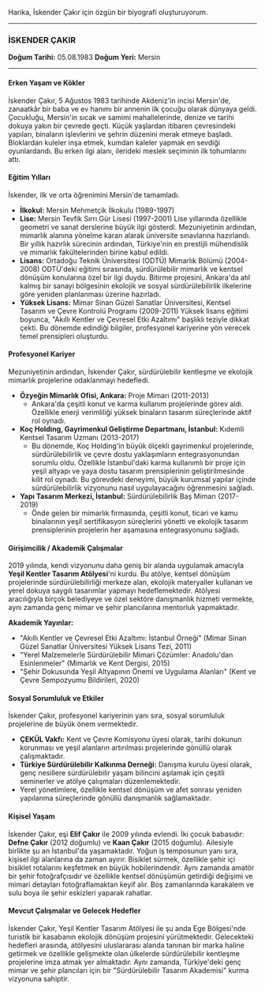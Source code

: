 Harika, İskender Çakır için özgün bir biyografi oluşturuyorum.

---

### İSKENDER ÇAKIR

**Doğum Tarihi:** 05.08.1983
**Doğum Yeri:** Mersin

---

#### Erken Yaşam ve Kökler

İskender Çakır, 5 Ağustos 1983 tarihinde Akdeniz'in incisi Mersin'de, zanaatkâr bir baba ve ev hanımı bir annenin ilk çocuğu olarak dünyaya geldi. Çocukluğu, Mersin'in sıcak ve samimi mahallelerinde, denize ve tarihi dokuya yakın bir çevrede geçti. Küçük yaşlardan itibaren çevresindeki yapıları, binaların işlevlerini ve şehrin düzenini merak etmeye başladı. Bloklardan kuleler inşa etmek, kumdan kaleler yapmak en sevdiği oyunlardandı. Bu erken ilgi alanı, ilerideki meslek seçiminin ilk tohumlarını attı.

#### Eğitim Yılları

İskender, ilk ve orta öğrenimini Mersin'de tamamladı.
*   **İlkokul:** Mersin Mehmetçik İlkokulu (1989-1997)
*   **Lise:** Mersin Tevfik Sırrı Gür Lisesi (1997-2001)
Lise yıllarında özellikle geometri ve sanat derslerine büyük ilgi gösterdi. Mezuniyetinin ardından, mimarlık alanına yönelme kararı alarak üniversite sınavlarına hazırlandı. Bir yıllık hazırlık sürecinin ardından, Türkiye'nin en prestijli mühendislik ve mimarlık fakültelerinden birine kabul edildi.
*   **Lisans:** Ortadoğu Teknik Üniversitesi (ODTÜ) Mimarlık Bölümü (2004-2008)
ODTÜ'deki eğitimi sırasında, sürdürülebilir mimarlık ve kentsel dönüşüm konularına özel bir ilgi duydu. Bitirme projesini, Ankara'da atıl kalmış bir sanayi bölgesinin ekolojik ve sosyal sürdürülebilirlik ilkelerine göre yeniden planlanması üzerine hazırladı.
*   **Yüksek Lisans:** Mimar Sinan Güzel Sanatlar Üniversitesi, Kentsel Tasarım ve Çevre Kontrolü Programı (2009-2011)
Yüksek lisans eğitimi boyunca, "Akıllı Kentler ve Çevresel Etki Azaltımı" başlıklı teziyle dikkat çekti. Bu dönemde edindiği bilgiler, profesyonel kariyerine yön verecek temel prensipleri oluşturdu.

#### Profesyonel Kariyer

Mezuniyetinin ardından, İskender Çakır, sürdürülebilir kentleşme ve ekolojik mimarlık projelerine odaklanmayı hedefledi.
*   **Özyeğin Mimarlık Ofisi, Ankara:** Proje Mimarı (2011-2013)
    *   Ankara'da çeşitli konut ve karma kullanım projelerinde görev aldı. Özellikle enerji verimliliği yüksek binaların tasarım süreçlerinde aktif rol oynadı.
*   **Koç Holding, Gayrimenkul Geliştirme Departmanı, İstanbul:** Kıdemli Kentsel Tasarım Uzmanı (2013-2017)
    *   Bu dönemde, Koç Holding'in büyük ölçekli gayrimenkul projelerinde, sürdürülebilirlik ve çevre dostu yaklaşımların entegrasyonundan sorumlu oldu. Özellikle İstanbul'daki karma kullanımlı bir proje için yeşil altyapı ve yaya dostu tasarım prensiplerinin geliştirilmesinde kilit rol oynadı. Bu görevdeki deneyimi, büyük kurumsal yapılar içinde sürdürülebilirlik vizyonunu nasıl uygulayacağını öğrenmesini sağladı.
*   **Yapı Tasarım Merkezi, İstanbul:** Sürdürülebilirlik Baş Mimarı (2017-2019)
    *   Önde gelen bir mimarlık firmasında, çeşitli konut, ticari ve kamu binalarının yeşil sertifikasyon süreçlerini yönetti ve ekolojik tasarım prensiplerinin projelerin her aşamasına entegrasyonunu sağladı.

#### Girişimcilik / Akademik Çalışmalar

2019 yılında, kendi vizyonunu daha geniş bir alanda uygulamak amacıyla **Yeşil Kentler Tasarım Atölyesi**'ni kurdu. Bu atölye, kentsel dönüşüm projelerinde sürdürülebilirliği merkeze alan, ekolojik materyaller kullanan ve yerel dokuya saygılı tasarımlar yapmayı hedeflemektedir. Atölyesi aracılığıyla birçok belediyeye ve özel sektöre danışmanlık hizmeti vermekte, aynı zamanda genç mimar ve şehir plancılarına mentorluk yapmaktadır.

**Akademik Yayınlar:**
*   "Akıllı Kentler ve Çevresel Etki Azaltımı: İstanbul Örneği" (Mimar Sinan Güzel Sanatlar Üniversitesi Yüksek Lisans Tezi, 2011)
*   "Yerel Malzemelerle Sürdürülebilir Mimari Çözümler: Anadolu'dan Esinlenmeler" (Mimarlık ve Kent Dergisi, 2015)
*   "Şehir Dokusunda Yeşil Altyapının Önemi ve Uygulama Alanları" (Kent ve Çevre Sempozyumu Bildirileri, 2020)

#### Sosyal Sorumluluk ve Etkiler

İskender Çakır, profesyonel kariyerinin yanı sıra, sosyal sorumluluk projelerine de büyük önem vermektedir.
*   **ÇEKÜL Vakfı:** Kent ve Çevre Komisyonu üyesi olarak, tarihi dokunun korunması ve yeşil alanların artırılması projelerinde gönüllü olarak çalışmaktadır.
*   **Türkiye Sürdürülebilir Kalkınma Derneği:** Danışma kurulu üyesi olarak, genç nesillere sürdürülebilir yaşam bilincini aşılamak için çeşitli seminerler ve atölye çalışmaları düzenlemektedir.
*   Yerel yönetimlere, özellikle kentsel dönüşüm ve afet sonrası yeniden yapılanma süreçlerinde gönüllü danışmanlık sağlamaktadır.

#### Kişisel Yaşam

İskender Çakır, eşi **Elif Çakır** ile 2009 yılında evlendi. İki çocuk babasıdır: **Defne Çakır** (2012 doğumlu) ve **Kaan Çakır** (2015 doğumlu). Ailesiyle birlikte şu an İstanbul'da yaşamaktadır. Yoğun iş temposunun yanı sıra, kişisel ilgi alanlarına da zaman ayırır. Bisiklet sürmek, özellikle şehir içi bisiklet rotalarını keşfetmek en büyük hobilerindendir. Aynı zamanda amatör bir şehir fotoğrafçısıdır ve özellikle kentsel dönüşümün getirdiği değişimi ve mimari detayları fotoğraflamaktan keyif alır. Boş zamanlarında karakalem ve sulu boya ile şehir eskizleri yaparak rahatlar.

#### Mevcut Çalışmalar ve Gelecek Hedefler

İskender Çakır, Yeşil Kentler Tasarım Atölyesi ile şu anda Ege Bölgesi'nde turistik bir kasabanın ekolojik dönüşüm projesini yürütmektedir. Gelecekteki hedefleri arasında, atölyesini uluslararası alanda tanınan bir marka haline getirmek ve özellikle gelişmekte olan ülkelerde sürdürülebilir kentleşme projelerine imza atmak yer almaktadır. Aynı zamanda, Türkiye'deki genç mimar ve şehir plancıları için bir "Sürdürülebilir Tasarım Akademisi" kurma vizyonuna sahiptir.